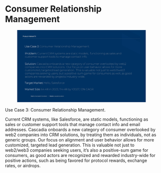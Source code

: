 # Consumer Relationship Management

<figure><img src="../.gitbook/assets/Cascadia Deck_Page_16.jpg" alt=""><figcaption></figcaption></figure>

Use Case 3: Consumer Relationship Management.

Current CRM systems, like Salesforce, are static models, functioning as sales or customer support tools that manage contact info and email addresses. Cascadia onboards a new category of consumer overlooked by web2 companies into CRM solutions, by treating them as individuals, not as generic groups. Our focus on alignment and user behavior allows for more customized, targeted lead generation. This is valuable not just to web2/web3 companies seeking users, it’s also a positive-sum game for consumers, as good actors are recognized and rewarded industry-wide for positive actions, such as being favored for protocol rewards, exchange rates, or airdrops.

